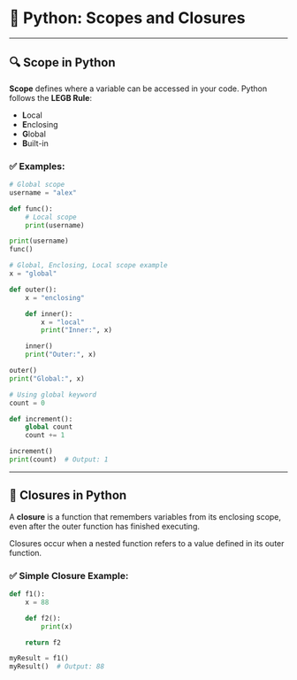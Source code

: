 # 🧠 Python: Scopes and Closures

---

## 🔍 Scope in Python

**Scope** defines where a variable can be accessed in your code. Python follows the **LEGB Rule**:

* **L**ocal
* **E**nclosing
* **G**lobal
* **B**uilt-in

### ✅ Examples:

```python
# Global scope
username = "alex"

def func():
    # Local scope
    print(username)

print(username)
func()
```

```python
# Global, Enclosing, Local scope example
x = "global"

def outer():
    x = "enclosing"

    def inner():
        x = "local"
        print("Inner:", x)

    inner()
    print("Outer:", x)

outer()
print("Global:", x)
```

```python
# Using global keyword
count = 0

def increment():
    global count
    count += 1

increment()
print(count)  # Output: 1
```

---

## 🔐 Closures in Python

A **closure** is a function that remembers variables from its enclosing scope, even after the outer function has finished executing.

Closures occur when a nested function refers to a value defined in its outer function.

### ✅ Simple Closure Example:

```python
def f1():
    x = 88

    def f2():
        print(x)

    return f2

myResult = f1()
myResult()  # Output: 88
```


